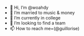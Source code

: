 - 👋 Hi, I’m @woahdy
- 👀 I’m married to music & money
- 🌱 I’m currently in college 
- 🦾 I’m looking to find a team
- 📫 How to reach me=(@guillorise)

<!---
woahdy/woahdy is a ✨ special ✨ repository because its `README.md` (this file) appears on your GitHub profile.
You can click the Preview link to take a look at your changes.
--->
